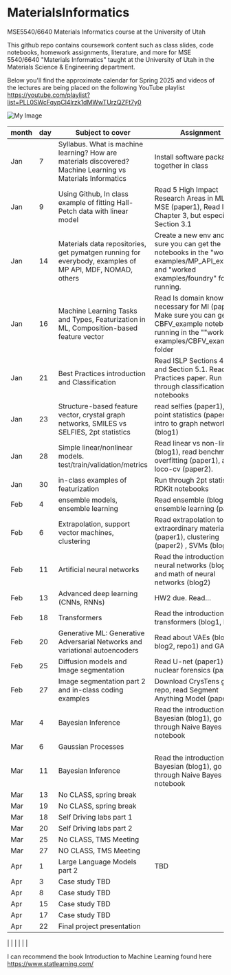 # MaterialsInformatics
MSE5540/6640 Materials Informatics course at the University of Utah

This github repo contains coursework content such as class slides, code notebooks, homework assignments, literature, and more for MSE 5540/6640 "Materials Informatics" taught at the University of Utah in the Materials Science & Engineering department. 

Below you'll find the approximate calendar for Spring 2025 and videos of the lectures are being placed on the following YouTube playlist
https://youtube.com/playlist?list=PLL0SWcFqypCl4lrzk1dMWwTUrzQZFt7y0

![My Image](YT_playlist.jpg)


| month | day | Subject to cover                                                                          | Assignment                                                                                                                  | Link                          |
|-------|-----|-------------------------------------------------------------------------------------------|-----------------------------------------------------------------------------------------------------------------------------|-------------------------------|
| Jan   | 7  | Syllabus. What is machine learning? How are materials discovered?   Machine Learning vs Materials Informatics                      |  Install software packages together in class                                                                                                                           |                               |
| Jan   | 9  | Using Github, In class example of fitting Hall-Petch data with linear model                    | Read 5 High Impact Research Areas in ML for MSE (paper1), Read ISLP Chapter 3, but especially Section 3.1                                  | [paper1](https://doi.org/10.1021/acs.chemmater.9b04078), [ISLP](https://www.statlearning.com/)               |
| Jan   | 14  | Materials data repositories, get pymatgen running for everybody, examples of MP API, MDF, NOMAD, others           | Create a new env and make sure you can get the notebooks in the "worked examples/MP_API_example" and "worked examples/foundry" folders running. | [Materials Project API](https://next-gen.materialsproject.org/api)                      |
| Jan   | 16  | Machine Learning Tasks and Types, Featurization in ML, Composition-based feature vector   | Read Is domain knowledge necessary for MI (paper1). Make sure you can get the CBFV_example notebook running in the ""worked examples/CBFV_example" folder                                                                          | [paper1](https://doi.org/10.1007/s40192-020-00179-z)                       |
| Jan   | 21  | Best Practices introduction and Classification | Read ISLP Sections 4.1-4.5 and Section 5.1. Read Best Practices paper. Run through classification notebooks| [ISLP](https://www.statlearning.com/), [classification paper](https://doi.org/10.1021/acs.chemmater.7b05304)|
| Jan   | 23  | Structure-based feature vector, crystal graph networks, SMILES vs SELFIES, 2pt statistics | read selfies (paper1), two-point statistics (paper2) and intro to graph networks (blog1)                                    | [paper1](https://doi.org/10.1088/2632-2153/aba947), [paper2](https://linkinghub.elsevier.com/retrieve/pii/S1359645408004886), [blog1](https://distill.pub/2021/gnn-intro/)         |
| Jan   | 28  | Simple linear/nonlinear models. test/train/validation/metrics                             | Read linear vs non-linear (blog1), read benchmark overfitting (paper1), and loco-cv (paper2). | [blog1](https://statisticsbyjim.com/regression/choose-linear-nonlinear-regression/), [paper1](https://www.nature.com/articles/s41524-023-01012-9), [paper2](https://doi.org/10.1039/C8ME00012C) |
| Jan   | 30  | in-class examples of featurization                             | Run through 2pt statistics, RDKit notebooks |HW1 due!  |
| Feb   | 4   | ensemble models, ensemble learning                                                  | Read ensemble (blog1), and ensemble learning (paper1)                                                                                       |[blog1](https://towardsdatascience.com/ensemble-methods-bagging-boosting-and-stacking-c9214a10a205),  [paper1](https://doi.org/10.1007/s40192-020-00178-0)                  |
| Feb   | 6   | Extrapolation, support vector machines, clustering                                              | Read extrapolation to extraordinary materials (paper1), clustering (paper2) , SVMs (blog2)                     | [paper1](https://doi.org/10.1016/j.commatsci.2019.109498), [paper2](https://www.nature.com/articles/s42003-022-03628-x),  [blog2](https://towardsdatascience.com/the-complete-guide-to-support-vector-machine-svm-f1a820d8af0b)      |
| Feb   | 11   | Artificial neural networks                                                                | Read the introduction to neural networks (blog1) and math of neural networks (blog2)                                                                     | [blog1](https://victorzhou.com/blog/intro-to-neural-networks/), [blog2](https://medium.com/towards-data-science/introduction-to-math-behind-neural-networks-e8b60dbbdeba)                  |
| Feb   | 13  | Advanced deep learning (CNNs, RNNs)                                                       | HW2 due. Read…                                                                                                              | [blog1](https://www.datacamp.com/tutorial/introduction-to-convolutional-neural-networks-cnns), [blog2](https://www.geeksforgeeks.org/introduction-to-recurrent-neural-network/)                  |
| Feb   | 18  | Transformers                                                                              | Read the introduction to transformers (blog1, blog2)                                                                        | [blog1](https://medium.com/inside-machine-learning/what-is-a-transformer-d07dd1fbec04), [blog2](https://towardsdatascience.com/illustrated-guide-to-transformers-step-by-step-explanation-f74876522bc0)                  |
| Feb   | 20  | Generative ML: Generative Adversarial Networks and variational autoencoders               | Read about VAEs (blog1, blog2, repo1) and GANS ()                                                                           | [blog1](https://visualstudiomagazine.com/articles/2021/05/06/variational-autoencoder.aspx?m=1), [blog2](https://debuggercafe.com/getting-started-with-variational-autoencoder-using-pytorch/), [repo1](https://github.com/AntixK/PyTorch-VAE)           |
| Feb    | 25  | Diffusion models and Image segmentation| Read U-net (paper1) and nuclear forensics (paper2)                                                                                                                         |   [CrysTens repo](https://github.com/michaeldalverson/CrysTens)                        |
| Feb    | 27  | Image segmentation part 2 and in-class coding examples | Download CrysTens github repo, read Segment Anything Model (paper 3)                                                                                                                         |   [paper1](https://arxiv.org/pdf/1505.04597.pdf), [paper2](https://doi.org/10.1016/j.jnucmat.2019.01.042), [paper3](https://arxiv.org/abs/2304.02643)                            |
| Mar   | 4  | Bayesian Inference                                                                        | Read the introduction to Bayesian (blog1), go through Naive Bayes notebook                                                                          | [blog1](https://distill.pub/2019/visual-exploration-gaussian-processes/)                        |
| Mar   | 6  |  Gaussian Processes                        |       |                              |
| Mar   | 11  | Bayesian Inference                                                                        | Read the introduction to Bayesian (blog1), go through Naive Bayes notebook                                                                          | [blog1](https://distill.pub/2019/visual-exploration-gaussian-processes/)                        |
| Mar   | 13  |No CLASS, spring break |||
| Mar   | 19  |No CLASS, spring break                       |       |                              |
| Mar   | 18  | Self Driving labs part 1                        |       |                              |
| Mar   | 20  | Self Driving labs part 2                        |       |                              |
| Mar   | 25   | No CLASS, TMS Meeting|||
| Mar   | 27   | NO CLASS, TMS Meeting   |||
| Apr   | 1   | Large Language Models part 2                                                          | TBD                                                                                                                         | TBD                           |
| Apr   | 3  | Case study TBD|||
| Apr   | 8  | Case study TBD|||
| Apr   | 15  | Case study TBD|||
| Apr   | 17  | Case study TBD|||
| Apr   | 22  | Final project presentation|||

|       |     |                                                                                           |                                                                                                                             |                               |


I can recommend the book Introduction to Machine Learning found here https://www.statlearning.com/
